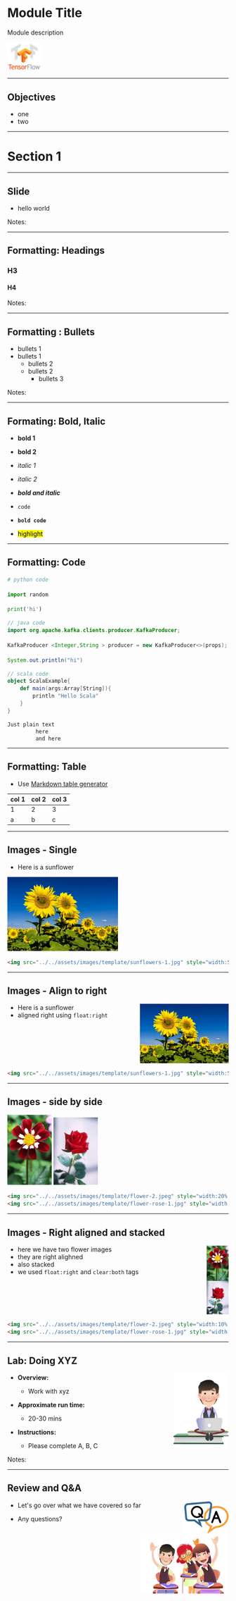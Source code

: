 # Module Title

Module description

<img src="../../assets/images/logos/tensorflow-logo-1.png" style="width:15%;"/>  <!-- {"left" : 5.88, "top" : 6.56, "height" : 1.23, "width" : 1.45} -->    &nbsp; &nbsp;

---

## Objectives

* one
* two

---

# Section 1

---

## Slide

* hello world

Notes:

---

## Formatting: Headings

### H3

#### H4

Notes:

---

## Formatting : Bullets

* bullets 1
* bullets 1
    - bullets 2
    - bullets 2
        - bullets 3

Notes:

---

## Formating: Bold, Italic

* **bold 1**

* __bold 2__

* _italic 1_

* *italic 2*

* **_bold and italic_**

* `code`

* **`bold code`**

* <mark>highlight</mark>

---

## Formatting: Code

```python
# python code

import random

print('hi')
```

```java
// java code
import org.apache.kafka.clients.producer.KafkaProducer;

KafkaProducer <Integer,String > producer = new KafkaProducer<>(props);

System.out.println("hi")
```

```scala
// scala code
object ScalaExample{  
    def main(args:Array[String]){  
        println "Hello Scala"  
    }
}
```

```text
Just plain text
         here
         and here
```

---

## Formatting: Table

* Use [Markdown table generator](https://www.tablesgenerator.com/markdown_tables#)

| col 1 | col 2 | col 3 |
|-------|-------|-------|
| 1     | 2     | 3     |
| a     | b     | c     |

---

## Images - Single

- Here is a sunflower

<img src="../../assets/images/template/sunflowers-1.jpg" style="width:50%;" />

```md
<img src="../../assets/images/template/sunflowers-1.jpg" style="width:50%;" />
```

---

## Images - Align to right

<img src="../../assets/images/template/sunflowers-1.jpg" style="width:40%;float:right;" />

- Here is a sunflower
- aligned right using `float:right`

<br clear="all"/>

```md
<img src="../../assets/images/template/sunflowers-1.jpg" style="width:50%;float:right;" />
```

---

## Images - side by side

<img src="../../assets/images/template/flower-2.jpeg" style="width:20%;" />
<img src="../../assets/images/template/flower-rose-1.jpg" style="width:20%;" />

<br clear="all"/>

```md
<img src="../../assets/images/template/flower-2.jpeg" style="width:20%;" />
<img src="../../assets/images/template/flower-rose-1.jpg" style="width:20%;" />
```

---

## Images - Right aligned and stacked

<img src="../../assets/images/template/flower-2.jpeg" style="width:10%;float:right;" />
<img src="../../assets/images/template/flower-rose-1.jpg" style="width:10%;float:right;clear:both;" />

- here we have two flower images
- they are right alighned
- also stacked
- we used `float:right` and `clear:both` tags

<br clear="all"/>

```md
<img src="../../assets/images/template/flower-2.jpeg" style="width:10%;float:right;" />
<img src="../../assets/images/template/flower-rose-1.jpg" style="width:10%;float:right;clear:both;" />
```

---

## Lab: Doing XYZ

<img src="../../assets/images/icons/individual-labs.png" style="width:25%;float:right;"/><!-- {"left" : 6.76, "top" : 0.88, "height" : 4.37, "width" : 3.28} -->

* **Overview:**
  - Work with xyz

* **Approximate run time:**
  - 20-30 mins

* **Instructions:**
  - Please complete A, B, C

Notes:

---

## Review and Q&A

<img src="../../assets/images/icons/q-and-a-1.png" style="width:20%;float:right;" /><!-- {"left" : 8.56, "top" : 1.21, "height" : 1.15, "width" : 1.55} -->
<img src="../../assets/images/icons/quiz-icon.png" style="width:40%;float:right;clear:both;" /><!-- {"left" : 6.53, "top" : 2.66, "height" : 2.52, "width" : 3.79} -->

* Let's go over what we have covered so far

* Any questions?
